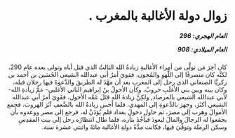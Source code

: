 <h1 dir="rtl">زوال دولة الأغالبة بالمغرب .</h1>

<h5 dir="rtl">العام الهجري:  296

العام الميلادي: 908

</h5>

<p dir="rtl">كان آخِرَ مَن تولَّى من أمراء الأغالبةِ زيادةُ الله الثالثُ الذي قتل أباه وتولى بعده عام 290، لكنَّه كان منصرفًا إلى اللَّهوِ والمُجون، فقويَ أمرُ أبي عبدالله الشيعي الحُسَين بن أحمد بن زكريَّا الصنعاني الذي رحل إلى المغربِ بعد أن مهَّدَ له الطريقَ والدَّعوةَ فيها رجلانِ قبله، وكان بينه وبين بني الأغلَبِ حروبٌ، وكان الأحولُ بنُ إبراهيم الثاني الأغلبي- عمُّ زيادةِ الله- لأبي عبدالله الشيعي بالمرصاد, ولكِنَّ زيادةَ اللهِ قتَلَ عَمَّه الأحول، فقَوِيَ أمرُ أبي عبدالله الشيعي أكثَرَ، وجهرَ بالدَّعوةِ إلى المهدي، فلما أحس زيادةُ الله بالضَّعفِ آثَرَ الهروبَ، فجمع الأموالَ وهرب إلى مصرَ، ثم حاول دخولَ بغداد فلم يُؤذَنْ له، فرجع إلى مصر ووعدوه بأن يجمَعوا له الرجالَ والمالَ ليعودَ فيأخُذَ بثأره، فلما طال انتظارُه رحل إلى بيت المقدِسِ وسكن الرملة وتوفِّيَ فيها، فكانت مدَّةُ دولةِ الأغالبة مائةً واثنتي عشرة سنة.</p></br>
